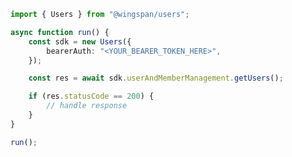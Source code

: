 <!-- Start SDK Example Usage [usage] -->
```typescript
import { Users } from "@wingspan/users";

async function run() {
    const sdk = new Users({
        bearerAuth: "<YOUR_BEARER_TOKEN_HERE>",
    });

    const res = await sdk.userAndMemberManagement.getUsers();

    if (res.statusCode == 200) {
        // handle response
    }
}

run();

```
<!-- End SDK Example Usage [usage] -->